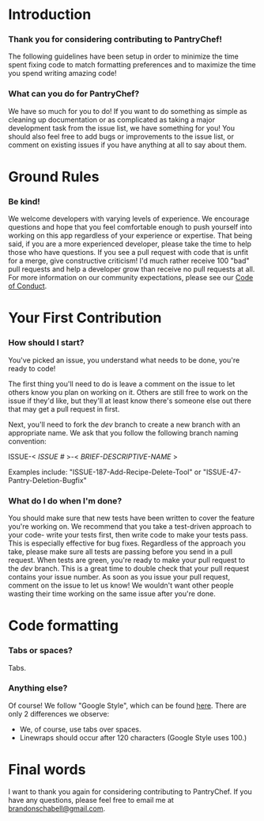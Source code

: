 # Introduction

### Thank you for considering contributing to PantryChef!

The following guidelines have been setup in order to minimize the time spent fixing code to match formatting preferences and to maximize the time you spend writing amazing code!

### What can you do for PantryChef?

We have so much for you to do! If you want to do something as simple as cleaning up documentation or as complicated as taking a major development task from the issue list, we have something for you! You should also feel free to add bugs or improvements to the issue list, or comment on existing issues if you have anything at all to say about them.

# Ground Rules
### Be kind!
We welcome developers with varying levels of experience. We encourage questions and hope that you feel comfortable enough to push yourself into working on this app regardless of your experience or expertise. That being said, if you are a more experienced developer, please take the time to help those who have questions. If you see a pull request with code that is unfit for a merge, give constructive criticism! I'd much rather receive 100 "bad" pull requests and help a developer grow than receive no pull requests at all. For more information on our community expectations, please see our [Code of Conduct](https://github.com/PantryChef/PantryChef/blob/dev/CODE_OF_CONDUCT.md).

# Your First Contribution
### How should I start?
You've picked an issue, you understand what needs to be done, you're ready to code!

The first thing you'll need to do is leave a comment on the issue to let others know you plan on working on it. Others are still free to work on the issue if they'd like, but they'll at least know there's someone else out there that may get a pull request in first.

Next, you'll need to fork the _dev_ branch to create a new branch with an appropriate name. We ask that you follow the following branch naming convention:

  ISSUE-< _ISSUE #_ >-< _BRIEF-DESCRIPTIVE-NAME_ >
  
Examples include: "ISSUE-187-Add-Recipe-Delete-Tool" or "ISSUE-47-Pantry-Deletion-Bugfix"
  
### What do I do when I'm done?
You should make sure that new tests have been written to cover the feature you're working on. We recommend that you take a test-driven approach to your code- write your tests first, then write code to make your tests pass. This is especially effective for bug fixes. Regardless of the approach you take, please make sure all tests are passing before you send in a pull request. When tests are green, you're ready to make your pull request to the _dev_ branch. This is a great time to double check that your pull request contains your issue number. As soon as you issue your pull request, comment on the issue to let us know! We wouldn't want other people wasting their time working on the same issue after you're done.

# Code formatting
### Tabs or spaces?
Tabs.

### Anything else?
Of course! We follow "Google Style", which can be found [here](https://google.github.io/styleguide/javaguide.html). There are only 2 differences we observe:
* We, of course, use tabs over spaces.
* Linewraps should occur after 120 characters (Google Style uses 100.)

# Final words
I want to thank you again for considering contributing to PantryChef. If you have any questions, please feel free to email me at brandonschabell@gmail.com.
